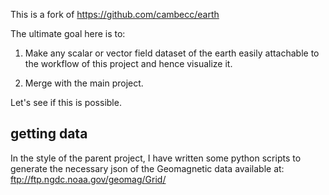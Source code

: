 This is a fork of https://github.com/cambecc/earth

The ultimate goal here is to:

1. Make any scalar or vector field dataset of the earth easily attachable to the workflow of this project and hence visualize it.

2. Merge with the main project.

Let's see if this is possible.

getting data
--------------------
In the style of the parent project, I have written some python scripts to generate the necessary json of the Geomagnetic data available at: ftp://ftp.ngdc.noaa.gov/geomag/Grid/
